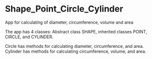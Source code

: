 # Shape_Point_Circle_Cylinder
App for calculating of diameter, circumference, volume and area

The app has 4 classes: Abstract class SHAPE, inherited classes POINT, CIRCLE, and CYLINDER.

Circle has methods for calculating diameter, circumference, and area.
Cylinder has methods for calculating circumference, volume, and area.
